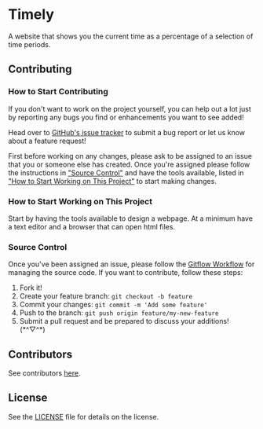 # Timely

A website that shows you the current time as a percentage of a selection of time periods.

## Contributing

### How to Start Contributing

If you don't want to work on the project yourself, you can help out a lot just by reporting any bugs you find or enhancements you want to see added!

Head over to [GitHub's issue tracker](https://github.com/101zh/Timely/issues) to submit a bug report or let us know about a feature request!

First before working on any changes, please ask to be assigned to an issue that you or someone else has created. Once you're assigned please follow the instructions in ["Source Control"](#source-control) and have the tools available, listed in ["How to Start Working on This Project"](#how-to-start-working-on-this-project) to start making changes.

### How to Start Working on This Project

Start by having the tools available to design a webpage. At a minimum have a text editor and a browser that can open html files.

### Source Control

Once you've been assigned an issue, please follow the [Gitflow Workflow](https://www.atlassian.com/git/tutorials/comparing-workflows#gitflow-workflow) for managing the source code. If you want to contribute, follow these steps:

1. Fork it!
2. Create your feature branch: `git checkout -b feature`
3. Commit your changes: `git commit -m 'Add some feature'`
4. Push to the branch: `git push origin feature/my-new-feature`
5. Submit a pull request and be prepared to discuss your additions! (\*^▽^\*)

## Contributors

See contributors [here](https://github.com/101zh/Timely/contributors).

## License

See the [LICENSE](LICENSE) file for details on the license.
